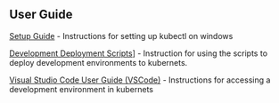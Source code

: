## User Guide

[Setup Guide](./docs/SetupGuide.md) - Instructions for setting up kubectl on windows

[Development Deployment Scripts](./docs/DeploymentScript.md)] - Instruction for using the scripts to deploy development environments to kubernets.

[Visual Studio Code User Guide (VSCode)](./docs/VSCodeUserGuide.md) - Instructions for accessing a development environment in kubernets


